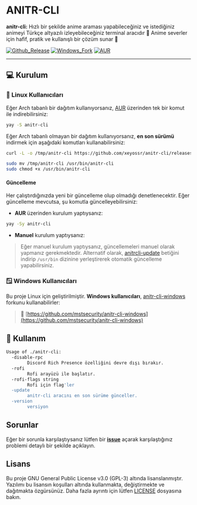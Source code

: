  # ANITR-CLI

<div>
 
  **anitr-cli:** Hızlı bir şekilde anime araması yapabileceğiniz ve istediğiniz animeyi Türkçe altyazılı izleyebileceğiniz terminal aracıdır 💫 Anime severler için hafif, pratik ve kullanışlı bir çözüm sunar 🚀

  [![Github_Release](https://img.shields.io/github/v/release/xeyossr/anitr-cli?style=for-the-badge&include_prereleases&label=GitHub%20Release)](https://github.com/xeyossr/anitr-cli/releases) [![Windows_Fork](https://img.shields.io/github/v/release/mstsecurity/anitr-cli-windows?include_prereleases&display_name=release&label=Windows%20Fork&style=for-the-badge)](https://github.com/mstsecurity/anitr-cli-windows) [![AUR](https://img.shields.io/aur/version/anitr-cli?style=for-the-badge)](https://aur.archlinux.org/packages/anitr-cli)

---

</div>

## 💻 Kurulum

### 🐧 Linux Kullanıcıları

Eğer Arch tabanlı bir dağıtım kullanıyorsanız, [AUR](https://aur.archlinux.org/packages/anitr-cli) üzerinden tek bir komut ile indirebilirsiniz:

```bash
yay -S anitr-cli
```

Eğer Arch tabanlı olmayan bir dağıtım kullanıyorsanız, **en son sürümü** indirmek için aşağıdaki komutları kullanabilirsiniz:
```bash
curl -L -o /tmp/anitr-cli https://github.com/xeyossr/anitr-cli/releases/latest/download/anitr-cli

sudo mv /tmp/anitr-cli /usr/bin/anitr-cli
sudo chmod +x /usr/bin/anitr-cli
```

#### Güncelleme

Her çalıştırdığınızda yeni bir güncelleme olup olmadığı denetlenecektir. Eğer güncelleme mevcutsa, şu komutla güncelleyebilirsiniz:

- **AUR** üzerinden kurulum yaptıysanız:
```bash
yay -Sy anitr-cli
```

- **Manuel** kurulum yaptıysanız:
> Eğer manuel kurulum yaptıysanız, güncellemeleri manuel olarak yapmanız gerekmektedir. Alternatif olarak, [anitrcli-update](anitrcli-update) betiğini indirip `/usr/bin` dizinine yerleştirerek otomatik güncelleme yapabilirsiniz.


### 🪟 Windows Kullanıcıları

Bu proje Linux için geliştirilmiştir. **Windows kullanıcıları**, [anitr-cli-windows](https://github.com/mstsecurity/anitr-cli-windows) forkunu kullanabilirler:

> 🔗 [https://github.com/mstsecurity/anitr-cli-windows](https://github.com/mstsecurity/anitr-cli-windows)

## 👾 Kullanım

```bash
Usage of ./anitr-cli:
  -disable-rpc
    	Discord Rich Presence özelliğini devre dışı bırakır.
  -rofi
    	Rofi arayüzü ile başlatır.
  -rofi-flags string
    	Rofi için flag'ler
  -update
    	anitr-cli aracını en son sürüme günceller.
  -version
    	versiyon
```

## Sorunlar

Eğer bir sorunla karşılaştıysanız lütfen bir [**issue**](https://github.com/xeyossr/anitr-cli/issue) açarak karşılaştığınız problemi detaylı bir şekilde açıklayın.

## Lisans

Bu proje GNU General Public License v3.0 (GPL-3) altında lisanslanmıştır. Yazılımı bu lisansın koşulları altında kullanmakta, değiştirmekte ve dağıtmakta özgürsünüz. Daha fazla ayrıntı için lütfen [LICENSE](LICENSE) dosyasına bakın.
